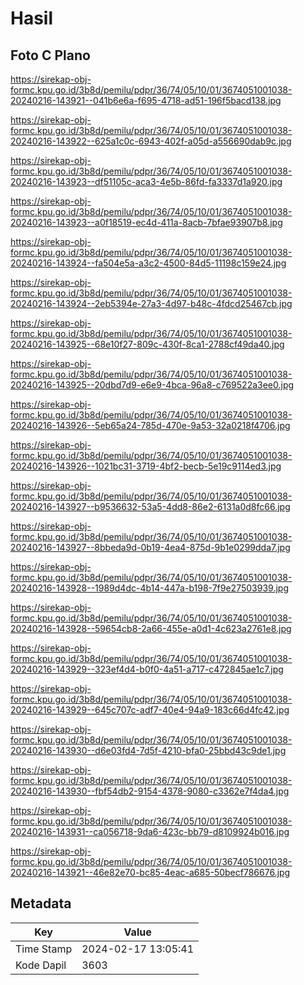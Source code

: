# Hasil

## Foto C Plano

https://sirekap-obj-formc.kpu.go.id/3b8d/pemilu/pdpr/36/74/05/10/01/3674051001038-20240216-143921--041b6e6a-f695-4718-ad51-196f5bacd138.jpg

https://sirekap-obj-formc.kpu.go.id/3b8d/pemilu/pdpr/36/74/05/10/01/3674051001038-20240216-143922--625a1c0c-6943-402f-a05d-a556690dab9c.jpg

https://sirekap-obj-formc.kpu.go.id/3b8d/pemilu/pdpr/36/74/05/10/01/3674051001038-20240216-143923--df51105c-aca3-4e5b-86fd-fa3337d1a920.jpg

https://sirekap-obj-formc.kpu.go.id/3b8d/pemilu/pdpr/36/74/05/10/01/3674051001038-20240216-143923--a0f18519-ec4d-411a-8acb-7bfae93907b8.jpg

https://sirekap-obj-formc.kpu.go.id/3b8d/pemilu/pdpr/36/74/05/10/01/3674051001038-20240216-143924--fa504e5a-a3c2-4500-84d5-11198c159e24.jpg

https://sirekap-obj-formc.kpu.go.id/3b8d/pemilu/pdpr/36/74/05/10/01/3674051001038-20240216-143924--2eb5394e-27a3-4d97-b48c-4fdcd25467cb.jpg

https://sirekap-obj-formc.kpu.go.id/3b8d/pemilu/pdpr/36/74/05/10/01/3674051001038-20240216-143925--68e10f27-809c-430f-8ca1-2788cf49da40.jpg

https://sirekap-obj-formc.kpu.go.id/3b8d/pemilu/pdpr/36/74/05/10/01/3674051001038-20240216-143925--20dbd7d9-e6e9-4bca-96a8-c769522a3ee0.jpg

https://sirekap-obj-formc.kpu.go.id/3b8d/pemilu/pdpr/36/74/05/10/01/3674051001038-20240216-143926--5eb65a24-785d-470e-9a53-32a0218f4706.jpg

https://sirekap-obj-formc.kpu.go.id/3b8d/pemilu/pdpr/36/74/05/10/01/3674051001038-20240216-143926--1021bc31-3719-4bf2-becb-5e19c9114ed3.jpg

https://sirekap-obj-formc.kpu.go.id/3b8d/pemilu/pdpr/36/74/05/10/01/3674051001038-20240216-143927--b9536632-53a5-4dd8-86e2-6131a0d8fc66.jpg

https://sirekap-obj-formc.kpu.go.id/3b8d/pemilu/pdpr/36/74/05/10/01/3674051001038-20240216-143927--8bbeda9d-0b19-4ea4-875d-9b1e0299dda7.jpg

https://sirekap-obj-formc.kpu.go.id/3b8d/pemilu/pdpr/36/74/05/10/01/3674051001038-20240216-143928--1989d4dc-4b14-447a-b198-7f9e27503939.jpg

https://sirekap-obj-formc.kpu.go.id/3b8d/pemilu/pdpr/36/74/05/10/01/3674051001038-20240216-143928--59654cb8-2a66-455e-a0d1-4c623a2761e8.jpg

https://sirekap-obj-formc.kpu.go.id/3b8d/pemilu/pdpr/36/74/05/10/01/3674051001038-20240216-143929--323ef4d4-b0f0-4a51-a717-c472845ae1c7.jpg

https://sirekap-obj-formc.kpu.go.id/3b8d/pemilu/pdpr/36/74/05/10/01/3674051001038-20240216-143929--645c707c-adf7-40e4-94a9-183c66d4fc42.jpg

https://sirekap-obj-formc.kpu.go.id/3b8d/pemilu/pdpr/36/74/05/10/01/3674051001038-20240216-143930--d6e03fd4-7d5f-4210-bfa0-25bbd43c9de1.jpg

https://sirekap-obj-formc.kpu.go.id/3b8d/pemilu/pdpr/36/74/05/10/01/3674051001038-20240216-143930--fbf54db2-9154-4378-9080-c3362e7f4da4.jpg

https://sirekap-obj-formc.kpu.go.id/3b8d/pemilu/pdpr/36/74/05/10/01/3674051001038-20240216-143931--ca056718-9da6-423c-bb79-d8109924b016.jpg

https://sirekap-obj-formc.kpu.go.id/3b8d/pemilu/pdpr/36/74/05/10/01/3674051001038-20240216-143921--46e82e70-bc85-4eac-a685-50becf786676.jpg


## Metadata

| Key        | Value               |
| ---------- | ------------------- |
| Time Stamp | 2024-02-17 13:05:41 |
| Kode Dapil | 3603                |



